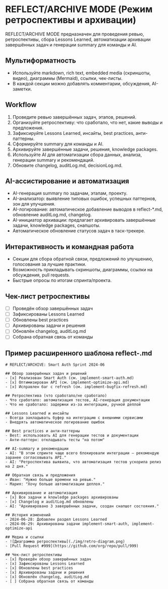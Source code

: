# REFLECT/ARCHIVE MODE (Режим ретроспективы и архивации)

REFLECT/ARCHIVE MODE предназначен для проведения ревью, ретроспективы, сбора Lessons Learned, автоматизации архивации завершённых задач и генерации summary для команды и AI.

## Мультиформатность
- Используйте markdown, rich text, embedded media (скриншоты, видео), диаграммы (Mermaid), ссылки, чек-листы.
- В каждой секции можно добавлять комментарии, обсуждения, AI-заметки.

## Workflow
1. Проведите ревью завершённых задач, этапов, решений.
2. Организуйте ретроспективу: что сработало, что нет, какие выводы и предложения.
3. Зафиксируйте Lessons Learned, инсайты, best practices, анти-паттерны.
4. Сформируйте summary для команды и AI.
5. Архивируйте завершённые задачи, решения, knowledge packages.
6. Используйте AI для автоматизации сбора данных, анализа, генерации summary и рекомендаций.
7. Обновите changelog, auditLog.md, decisionLog.md.

## AI-ассистирование и автоматизация
- AI-генерация summary по задачам, этапам, проекту.
- AI-анализатор: выявление типовых ошибок, успешных паттернов, зон для улучшения.
- AI-логирование: автоматическое добавление выводов в reflect-*.md, обновление auditLog.md, changelog.
- AI-инициатор архивации: предлагает архивировать завершённые задачи, knowledge packages, снапшоты.
- Автоматическое обновление статусов задач в таск-трекере.

## Интерактивность и командная работа
- Секции для сбора обратной связи, предложений по улучшению, голосования за лучшие практики.
- Возможность прикладывать скриншоты, диаграммы, ссылки на обсуждения, pull requests.
- Быстрые опросы по итогам спринта/проекта.

## Чек-лист ретроспективы
- [ ] Проведён обзор завершённых задач
- [ ] Зафиксированы Lessons Learned
- [ ] Обновлены best practices
- [ ] Архивированы задачи и решения
- [ ] Обновлён changelog, auditLog.md
- [ ] Собрана обратная связь от команды

## Пример расширенного шаблона reflect-<topic>.md
```
# REFLECT/ARCHIVE: Smart Auth Sprint 2024-06

## Обзор завершённых задач и решений
- [x] Реализован Smart Auth (см. implement-smart-auth.md)
- [x] Оптимизирован API (см. implement-optimize-api.md)
- [x] Исправлен баг с refresh (см. implement-bugfix-refresh.md)

## Ретроспектива (что сработало/не сработало)
- Что сработало: автоматизация тестов, AI-генерация документации
- Что не сработало: задержки из-за интеграции, ручной деплой

## Lessons Learned и инсайты
- Всегда закладывать буфер на интеграцию с внешними сервисами
- Внедрять автоматическое логирование ошибок

## Best practices и анти-паттерны
- Best: использовать AI для генерации тестов и документации
- Анти-паттерн: откладывать тесты "на потом"

## AI-summary и рекомендации
- AI: "В этом спринте чаще всего блокировали интеграции — рекомендую заранее согласовывать API."
- AI: "Ретроспектива выявила, что автоматизация тестов ускорила релиз на 2 дня."

## Обратная связь и предложения
- Иван: "Нужно больше времени на ревью."
- Мария: "Хочу больше автоматизации деплоя."

## Архивирование и автоматизация
- [x] Все задачи и knowledge packages архивированы
- [x] Changelog и auditLog.md обновлены
- AI: "Архивировано 3 завершённых задачи, создан снапшот состояния."

## История изменений
- 2024-06-28: Добавлен раздел Lessons Learned
- 2024-06-29: Архивированы задачи implement-smart-auth, implement-optimize-api

## Медиа и ссылки
- ![Диаграмма ретроспективы](./img/retro-diagram.png)
- [Pull Request #999](https://github.com/org/repo/pull/999)

## Чек-лист ретроспективы
- [x] Проведён обзор завершённых задач
- [x] Зафиксированы Lessons Learned
- [x] Обновлены best practices
- [x] Архивированы задачи и решения
- [x] Обновлён changelog, auditLog.md
- [ ] Собрана обратная связь от команды 